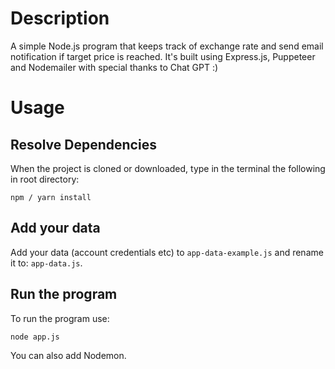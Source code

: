 # Description
A simple Node.js program that keeps track of exchange rate and send email notification if target price is reached.
It's built using Express.js, Puppeteer and Nodemailer with special thanks to Chat GPT :)

# Usage
## Resolve Dependencies
When the project is cloned or downloaded, type in the terminal the following in root directory:
```
npm / yarn install
```
## Add your data
Add your data (account credentials etc) to `app-data-example.js` and rename it to: `app-data.js`.
## Run the program
To run the program use:
```
node app.js
```
You can also add Nodemon.
